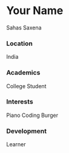 # Your Name

Sahas Saxena

### Location

India

### Academics

College Student

### Interests

Piano
Coding
Burger

### Development

Learner

